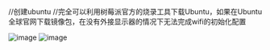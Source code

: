 //创建ubuntu
//完全可以利用树莓派官方的烧录工具下载Ubuntu，如果在Ubuntu全球官网下载镜像包，在没有外接显示器的情况下无法完成wifi的初始化配置

![image](https://github.com/old-dog-pear/raspberrypi/assets/58836023/19cf259a-a6d7-4d63-9759-213e6fad4767)
![image](https://github.com/old-dog-pear/raspberrypi/assets/58836023/7bb21a6e-b634-4af3-932f-80c5a96021ab)

